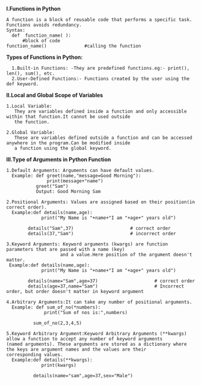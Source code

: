 **I.Functions in Python**

    A function is a block of reusable code that performs a specific task. Functions avoids redundancy.
    Syntax:
      def  function_name( ):
          #block of code
    function_name()              #calling the function

  **Types of Functions in Python:**

      1.Built-in Functions: -They are predefined functions.eg:- print(), len(), sum(), etc.
      2.User-Defined Functions:- Functions created by the user using the def keyword.


**II.Local and Global Scope of  Variables**

    1.Local Variable:
       They are variables defined inside a function and only accessible within that function.It cannot be used outside 
       the function.
  
    2.Global Variable:
       These are variables defined outside a function and can be accessed anywhere in the program.Can be modified inside 
       a function using the global keyword.

**III.Type of Arguments in Python Function**

    1.Default Arguments: Arguments can have default values.
      Example: def greet(name,"message=Good Morning"):
                   print(message+"name")
               greet("Sam")
               Output: Good Morning Sam
              
    2.Positional Arguments: Values are assigned based on their position(in correct order).
      Example:def details(name,age):
                 print("My Name is "+name+"I am "+age+" years old")
                 
            details("Sam",37)                     # correct order
            details(37,"Sam")                     # incorrect order

    3.Keyword Arguments: Keyword arguments (kwargs) are function parameters that are passed with a name (key) 
                        and a value.Here position of the argument doesn't matter.
     Example:def details(name,age):
                 print("My Name is "+name+"I am "+age+" years old")
                 
            details(name="Sam",age=37)                     # correct order
            details(age=37,name="Sam")                     # Incorrect order, but order doesn't matter in keyword argument
            
    4.Arbitrary Arguments:It can take any number of positional arguments.
      Example: def sum_of_no(*numbers):
                  print("Sum of nos is:",numbers)

              sum_of_no(2,3,4,5)
              
    5.Keyword Arbitrary Argument:Keyword Arbitrary Arguments (**kwargs) allow a function to accept any number of keyword arguments
    (named arguments). These arguments are stored as a dictionary where the keys are argument names and the values are their 
    corresponding values.
      Example:def details(**kwargs):
                 print(kwargs)

              details(name="sam",age=37,sex="Male")
     
